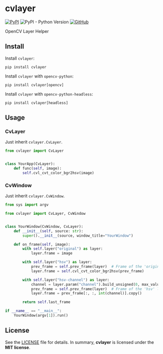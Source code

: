 # cvlayer

[![PyPI](https://img.shields.io/pypi/v/cvlayer?style=flat-square)](https://pypi.org/project/cvlayer/)
![PyPI - Python Version](https://img.shields.io/pypi/pyversions/cvlayer?style=flat-square)
[![GitHub](https://img.shields.io/github/license/osom8979/cvlayer?style=flat-square)](https://github.com/osom8979/cvlayer/)

OpenCV Layer Helper

## Install

Install `cvlayer`:
```shell
pip install cvlayer
```

Install `cvlayer` with `opencv-python`:
```shell
pip install cvlayer[opencv]
```

Install `cvlayer` with `opencv-python-headless`:
```shell
pip install cvlayer[headless]
```

## Usage

### CvLayer

Just inherit `cvlayer.CvLayer`.

```python
from cvlayer import CvLayer


class YourApp(CvLayer):
    def func(self, image):
        self.cvl_cvt_color_bgr2hsv(image)
```

### CvWindow

Just inherit `cvlayer.CvWindow`.

```python
from sys import argv

from cvlayer import CvLayer, CvWindow


class YourWindow(CvWindow, CvLayer):
    def __init__(self, source: str):
        super().__init__(source, window_title="YourWindow")

    def on_frame(self, image):
        with self.layer("original") as layer:
            layer.frame = image

        with self.layer("hsv") as layer:
            prev_frame = self.prev_frame(layer)  # Frame of the 'original' layer
            layer.frame = self.cvl_cvt_color_bgr2hsv(prev_frame)

        with self.layer("hsv-channel") as layer:
            channel = layer.param("channel").build_unsigned(0, max_value=2)
            prev_frame = self.prev_frame(layer)  # Frame of the 'hsv' layer
            layer.frame = prev_frame[:, :, int(channel)].copy()

        return self.last_frame

if __name__ == "__main__":
    YourWindow(argv[1]).run()
```

## License

See the [LICENSE](./LICENSE) file for details. In summary,
**cvlayer** is licensed under the **MIT license**.
